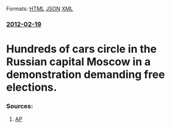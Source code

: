 
Formats: [HTML](/news/2012/02/19/hundreds-of-cars-circle-in-the-russian-capital-moscow-in-a-demonstration-demanding-free-elections.html)  [JSON](/news/2012/02/19/hundreds-of-cars-circle-in-the-russian-capital-moscow-in-a-demonstration-demanding-free-elections.json)  [XML](/news/2012/02/19/hundreds-of-cars-circle-in-the-russian-capital-moscow-in-a-demonstration-demanding-free-elections.xml)  

### [2012-02-19](/news/2012/02/19/index.md)

##### 
# Hundreds of cars circle in the Russian capital Moscow in a demonstration demanding free elections. 




### Sources:

1. [AP](http://www.google.com/hostednews/ap/article/ALeqM5iHDS3JU74nFjErgAp6KUaN1S17SQ?docId=e2847b00930c41998e36d101e7657d35)
